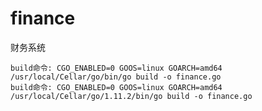 # finance
财务系统

    build命令: CGO_ENABLED=0 GOOS=linux GOARCH=amd64 /usr/local/Cellar/go/bin/go build -o finance.go
    build命令: CGO_ENABLED=0 GOOS=linux GOARCH=amd64 /usr/local/Cellar/go/1.11.2/bin/go build -o finance.go
